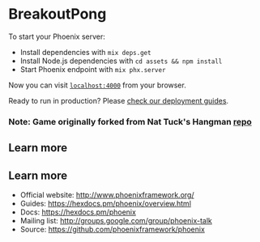 # BreakoutPong

To start your Phoenix server:

  * Install dependencies with `mix deps.get`
  * Install Node.js dependencies with `cd assets && npm install`
  * Start Phoenix endpoint with `mix phx.server`
  
Now you can visit [`localhost:4000`](http://localhost:4000) from your browser.
    
Ready to run in production? Please [check our deployment guides](https://hexdocs.pm/phoenix/deployment.html).  
  
### Note: Game originally forked from Nat Tuck's Hangman [repo](https://github.com/NatTuck/hangman-2019-01)  
                                                                                
## Learn more      


## Learn more

  * Official website: http://www.phoenixframework.org/
  * Guides: https://hexdocs.pm/phoenix/overview.html
  * Docs: https://hexdocs.pm/phoenix
  * Mailing list: http://groups.google.com/group/phoenix-talk
  * Source: https://github.com/phoenixframework/phoenix
